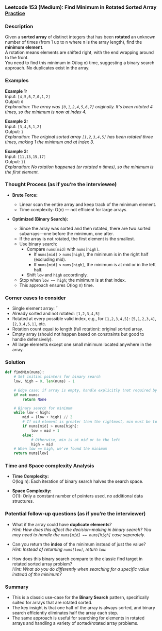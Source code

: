 ### Leetcode 153 (Medium): Find Minimum in Rotated Sorted Array [Practice](https://leetcode.com/problems/find-minimum-in-rotated-sorted-array)

### Description  
Given a **sorted array** of distinct integers that has been **rotated** an unknown number of times (from 1 up to n where n is the array length), find the **minimum element**.  
A rotation means elements are shifted right, with the end wrapping around to the front.  
You need to find this minimum in O(log n) time, suggesting a binary search approach. No duplicates exist in the array.

### Examples  

**Example 1:**  
Input: `[4,5,6,7,0,1,2]`  
Output: `0`  
*Explanation: The array was `[0,1,2,4,5,6,7]` originally. It's been rotated 4 times, so the minimum is now at index 4.*

**Example 2:**  
Input: `[3,4,5,1,2]`  
Output: `1`  
*Explanation: The original sorted array `[1,2,3,4,5]` has been rotated three times, making 1 the minimum and at index 3.*

**Example 3:**  
Input: `[11,13,15,17]`  
Output: `11`  
*Explanation: No rotation happened (or rotated n times), so the minimum is the first element.*

### Thought Process (as if you’re the interviewee)  
- **Brute Force:**  
  - Linear scan the entire array and keep track of the minimum element.  
  - Time complexity: O(n) — not efficient for large arrays.

- **Optimized (Binary Search):**  
  - Since the array was sorted and then rotated, there are two sorted subarrays—one before the minimum, one after.
  - If the array is not rotated, the first element is the smallest.
  - Use binary search:
    - Compare `nums[mid]` with `nums[high]`.
      - If `nums[mid]` > `nums[high]`, the minimum is in the right half (excluding mid).
      - If `nums[mid]` < `nums[high]`, the minimum is at mid or in the left half.
    - Shift `low` and `high` accordingly.
  - Stop when `low == high`; the minimum is at that index.
  - This approach ensures O(log n) time.

### Corner cases to consider  
- Single element array: ``
- Already sorted and not rotated: `[1,2,3,4,5]`
- Rotated at every possible valid index, e.g., for `[1,2,3,4,5]`: `[5,1,2,3,4]`, `[2,3,4,5,1]`, etc.
- Rotation count equal to length (full rotation): original sorted array.
- Empty array (should not happen based on constraints but good to handle defensively).
- All large elements except one small minimum located anywhere in the array.

### Solution

```python
def findMin(nums):
    # Set initial pointers for binary search
    low, high = 0, len(nums) - 1
    
    # Edge case: if array is empty, handle explicitly (not required by problem constraints)
    if not nums:
        return None

    # Binary search for minimum
    while low < high:
        mid = (low + high) // 2
        # If mid element is greater than the rightmost, min must be to the right
        if nums[mid] > nums[high]:
            low = mid + 1
        else:
            # Otherwise, min is at mid or to the left
            high = mid
    # When low == high, we've found the minimum
    return nums[low]
```

### Time and Space complexity Analysis  

- **Time Complexity:**  
  O(log n): Each iteration of binary search halves the search space.

- **Space Complexity:**  
  O(1): Only a constant number of pointers used, no additional data structures.

### Potential follow-up questions (as if you’re the interviewer)  

- What if the array could have **duplicate elements**?  
  *Hint: How does this affect the decision-making in binary search? You may need to handle the `nums[mid] == nums[high]` case separately.*

- Can you return the **index** of the minimum instead of just the value?  
  *Hint: Instead of returning `nums[low]`, return `low`.*

- How does this binary search compare to the classic find target in rotated sorted array problem?  
  *Hint: What do you do differently when searching for a specific value instead of the minimum?*

### Summary
- This is a classic use-case for the **Binary Search** pattern, specifically suited for arrays that are rotated sorted.
- The key insight is that one half of the array is always sorted, and binary search efficiently eliminates half the array each step.
- The same approach is useful for searching for elements in rotated arrays and handling a variety of sorted/rotated array problems.